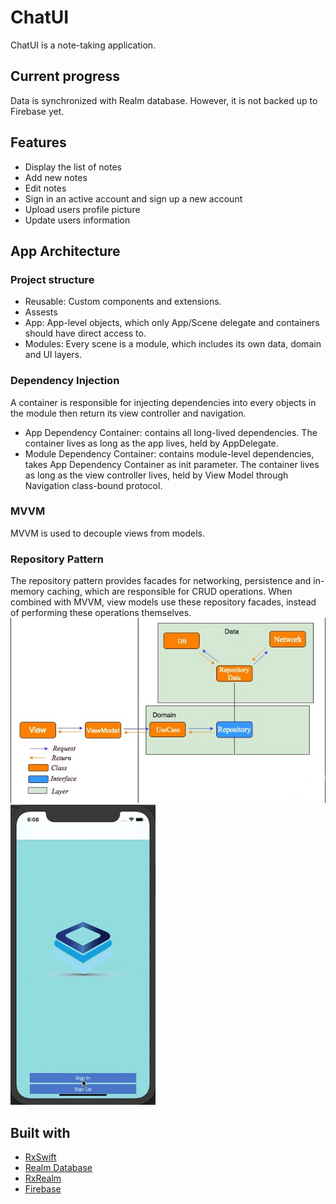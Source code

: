 # ChatUI
ChatUI is a note-taking application.
## Current progress
Data is synchronized with Realm database. However, it is not backed up to Firebase yet.
## Features
* Display the list of notes
* Add new notes
* Edit notes
* Sign in an active account and sign up a new account
* Upload users profile picture
* Update users information
## App Architecture
### Project structure
* Reusable: Custom components and extensions.
* Assests
* App: App-level objects, which only App/Scene delegate and containers should have direct access to.
* Modules: Every scene is a module, which includes its own data, domain and UI layers.
### Dependency Injection
A container is responsible for injecting dependencies into every objects in the module then return its view controller and navigation.
* App Dependency Container: contains all long-lived dependencies. The container lives as long as the app lives, held by AppDelegate.
* Module Dependency Container: contains module-level dependencies, takes App Dependency Container as init parameter. The container lives as long as the view controller lives, held by View Model through Navigation class-bound protocol.
### MVVM
MVVM is used to decouple views from models.
### Repository Pattern
The repository pattern provides facades for networking, persistence and in-memory caching, which are responsible for CRUD operations. When combined with MVVM, view models use these repository facades, instead of performing these operations themselves.
\
![Screenshot](Screenshots/clean-architecture.jpg)
\
![Screenshot](Screenshots/Notes.gif)
## Built with
* [RxSwift](https://github.com/ReactiveX/RxSwift/)
* [Realm Database](https://github.com/realm/realm-cocoa/)
* [RxRealm](https://github.com/RxSwiftCommunity/RxRealm)
* [Firebase](https://firebase.google.com/)
